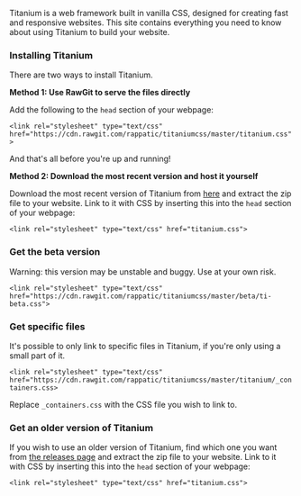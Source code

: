 Titanium is a web framework built in vanilla CSS, designed for creating fast and responsive websites. This site contains everything you need to know about using Titanium to build your website.
### Installing Titanium

There are two ways to install Titanium.

**Method 1: Use RawGit to serve the files directly**

Add the following to the `head` section of your webpage:

`<link rel="stylesheet" type="text/css" href="https://cdn.rawgit.com/rappatic/titaniumcss/master/titanium.css">`

And that's all before you're up and running!

**Method 2: Download the most recent version and host it yourself**

Download the most recent version of Titanium from [here](https://github.com/rappatic/titanium/releases/latest) and extract the zip file to your website. Link to it with CSS by inserting this into the `head` section of your webpage:

`<link rel="stylesheet" type="text/css" href="titanium.css">`

### Get the beta version

Warning: this version may be unstable and buggy. Use at your own risk.

`<link rel="stylesheet" type="text/css" href="https://cdn.rawgit.com/rappatic/titaniumcss/master/beta/ti-beta.css">`

### Get specific files

It's possible to only link to specific files in Titanium, if you're only using a small part of it.

`<link rel="stylesheet" type="text/css" href="https://cdn.rawgit.com/rappatic/titaniumcss/master/titanium/_containers.css>`

Replace `_containers.css` with the CSS file you wish to link to. 

### Get an older version of Titanium

If you wish to use an older version of Titanium, find which one you want from [the releases page](https://github.com/rappatic/titanium/releases/) and extract the zip file to your website. Link to it with CSS by inserting this into the `head` section of your webpage:

`<link rel="stylesheet" type="text/css" href="titanium.css">`

